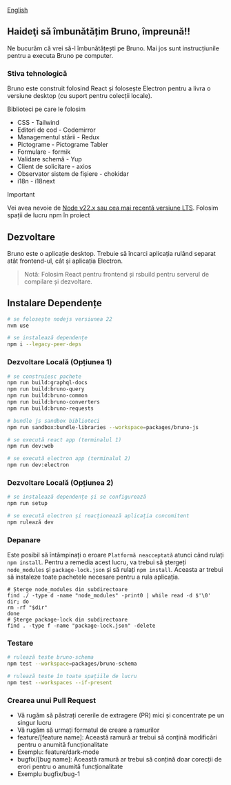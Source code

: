 [English](../../contributing.md)

## Haideţi să îmbunătățim Bruno, împreună!!

Ne bucurăm că vrei să-l îmbunătățești pe Bruno. Mai jos sunt instrucțiunile pentru a executa Bruno pe computer.

### Stiva tehnologică

Bruno este construit folosind React și folosește Electron pentru a livra o versiune desktop (cu suport pentru colecții locale).

Biblioteci pe care le folosim

- CSS - Tailwind
- Editori de cod - Codemirror
- Managementul stării - Redux
- Pictograme - Pictograme Tabler
- Formulare - formik
- Validare schemă - Yup
- Client de solicitare - axios
- Observator sistem de fișiere - chokidar
- i18n - i18next

> [!IMPORTANT]
> Vei avea nevoie de [Node v22.x sau cea mai recentă versiune LTS](https://nodejs.org/en/). Folosim spații de lucru npm în proiect

## Dezvoltare

Bruno este o aplicație desktop. Trebuie să încarci aplicația rulând separat atât frontend-ul, cât și aplicația Electron.

> Notă: Folosim React pentru frontend și rsbuild pentru serverul de compilare și dezvoltare.

## Instalare Dependențe

```bash
# se folosește nodejs versiunea 22
nvm use

# se instalează dependențe
npm i --legacy-peer-deps
```

### Dezvoltare Locală (Opțiunea 1)

```bash
# se construiesc pachete
npm run build:graphql-docs
npm run build:bruno-query
npm run build:bruno-common
npm run build:bruno-converters
npm run build:bruno-requests

# bundle js sandbox biblioteci 
npm run sandbox:bundle-libraries --workspace=packages/bruno-js

# se execută react app (terminalul 1)
npm run dev:web

# se execută electron app (terminalul 2)
npm run dev:electron
```

### Dezvoltare Locală (Opțiunea 2)

```bash
# se instalează dependențe și se configurează
npm run setup

# se execută electron și reacționează aplicația concomitent
npm rulează dev
```

### Depanare

Este posibil să întâmpinați o eroare `Platformă neacceptată` atunci când rulați `npm install`. Pentru a remedia acest lucru, va trebui să ștergeți `node_modules` și `package-lock.json` și să rulați `npm install`. Aceasta ar trebui să instaleze toate pachetele necesare pentru a rula aplicația.

```shell
# Șterge node_modules din subdirectoare
find ./ -type d -name "node_modules" -print0 | while read -d $'\0' dir; do
rm -rf "$dir"
done
# Șterge package-lock din subdirectoare
find . -type f -name "package-lock.json" -delete
```

### Testare

```bash
# rulează teste bruno-schema
npm test --workspace=packages/bruno-schema

# rulează teste în toate spațiile de lucru
npm test --workspaces --if-present
```

### Crearea unui Pull Request

- Vă rugăm să păstrați cererile de extragere (PR) mici și concentrate pe un singur lucru
- Vă rugăm să urmați formatul de creare a ramurilor
- feature/[feature name]: Această ramură ar trebui să conțină modificări pentru o anumită funcționalitate
- Exemplu: feature/dark-mode
- bugfix/[bug name]: Această ramură ar trebui să conțină doar corecții de erori pentru o anumită funcționalitate
- Exemplu bugfix/bug-1